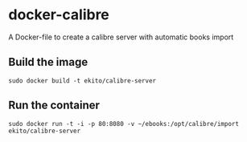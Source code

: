 # docker-calibre

A Docker-file to create a calibre server with automatic books import

## Build the image 

`sudo docker build -t ekito/calibre-server`

## Run the container

`sudo docker run -t -i -p 80:8080 -v ~/ebooks:/opt/calibre/import ekito/calibre-server`
